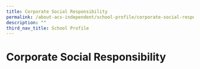 ```yaml
---
title: Corporate Social Responsibility
permalink: /about-acs-independent/school-profile/corporate-social-responsibility/
description: ""
third_nav_title: School Profile
---
```

# Corporate Social Responsibility